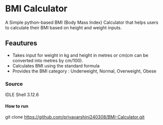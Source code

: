 # BMI Calculator

A Simple python-based BMI (Body Mass Index) Calculator that helps users to calculate their BMI based on height and weight inputs. 

## Feautures

- Takes input for weight in kg and height in metres or cm(cm can be converted into metres by cm/100).
- Calculates BMI using the standard formula
- Provides the BMI category : Underweight, Normal, Overweight, Obese

### Source

IDLE Shell 3.12.6

#### How to run

git clone https://github.com/priyavarshini240308/BMI-Calculator.git
